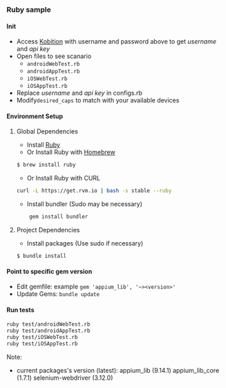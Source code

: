 ### Ruby sample

#### Init
* Access [Kobition](https://portal.kobiton.com) with username and password above to get *username* and *api key*
* Open files to see scanario
  - `androidWebTest.rb`
  - `androidAppTest.rb`
  - `iOSWebTest.rb`
  - `iOSAppTest.rb`
* Replace *username* and *api key* in configs.rb
* Modify`desired_caps` to match with your available devices

#### Environment Setup

1. Global Dependencies
    * Install [Ruby](https://www.ruby-lang.org/en/documentation/installation/)
    * Or Install Ruby with [Homebrew](http://brew.sh/)
    ```bash
    $ brew install ruby
    ```
    * Or Install Ruby with CURL
    ```bash
    curl -L https://get.rvm.io | bash -s stable --ruby
    ```
    * Install bundler (Sudo may be necessary)
    ```bash
        gem install bundler
    ```

2. Project Dependencies
    * Install packages (Use sudo if necessary)
    ```
    $ bundle install
    ```

#### Point to specific gem version
* Edit gemfile: example `gem 'appium_lib', '~><version>'`
* Update Gems: `bundle update`

#### Run tests
```bash
ruby test/androidWebTest.rb
ruby test/androidAppTest.rb
ruby test/iOSWebTest.rb
ruby test/iOSAppTest.rb
```

Note:
- current packages's version (latest):
appium_lib (9.14.1)
appium_lib_core (1.7.1)
selenium-webdriver (3.12.0)
